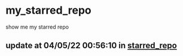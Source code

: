 # my_starred_repo
show me my starred repo

update at 04/05/22 00:56:10 in [starred_repo](./index.html)
---

